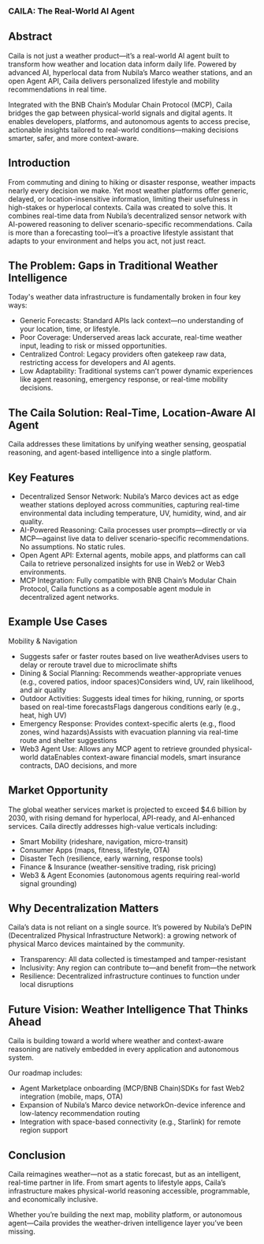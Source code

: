 ### CAILA: The Real-World AI Agent

## Abstract
Caila is not just a weather product—it’s a real-world AI agent built to transform how weather and location data inform daily life. Powered by advanced AI, hyperlocal data from Nubila’s Marco weather stations, and an open Agent API, Caila delivers personalized lifestyle and mobility recommendations in real time.

Integrated with the BNB Chain’s Modular Chain Protocol (MCP), Caila bridges the gap between physical-world signals and digital agents. It enables developers, platforms, and autonomous agents to access precise, actionable insights tailored to real-world conditions—making decisions smarter, safer, and more context-aware.
 
## Introduction
From commuting and dining to hiking or disaster response, weather impacts nearly every decision we make. Yet most weather platforms offer generic, delayed, or location-insensitive information, limiting their usefulness in high-stakes or hyperlocal contexts.
Caila was created to solve this. It combines real-time data from Nubila’s decentralized sensor network with AI-powered reasoning to deliver scenario-specific recommendations. Caila is more than a forecasting tool—it’s a proactive lifestyle assistant that adapts to your environment and helps you act, not just react.

## The Problem: Gaps in Traditional Weather Intelligence
Today's weather data infrastructure is fundamentally broken in four key ways:

- Generic Forecasts: Standard APIs lack context—no understanding of your location, time, or lifestyle.
- Poor Coverage: Underserved areas lack accurate, real-time weather input, leading to risk or missed opportunities.
- Centralized Control: Legacy providers often gatekeep raw data, restricting access for developers and AI agents.
- Low Adaptability: Traditional systems can’t power dynamic experiences like agent reasoning, emergency response, or real-time mobility decisions.

## The Caila Solution: Real-Time, Location-Aware AI Agent
Caila addresses these limitations by unifying weather sensing, geospatial reasoning, and agent-based intelligence into a single platform.

## Key Features
- Decentralized Sensor Network: Nubila’s Marco devices act as edge weather stations deployed across communities, capturing real-time environmental data including temperature, UV, humidity, wind, and air quality.
- AI-Powered Reasoning: Caila processes user prompts—directly or via MCP—against live data to deliver scenario-specific recommendations. No assumptions. No static rules.
- Open Agent API: External agents, mobile apps, and platforms can call Caila to retrieve personalized insights for use in Web2 or Web3 environments.
- MCP Integration: Fully compatible with BNB Chain’s Modular Chain Protocol, Caila functions as a composable agent module in decentralized agent networks.

## Example Use Cases

Mobility & Navigation

- Suggests safer or faster routes based on live weatherAdvises users to delay or reroute travel due to microclimate shifts 
- Dining & Social Planning: Recommends weather-appropriate venues (e.g., covered patios, indoor spaces)Considers wind, UV, rain likelihood, and air quality 
- Outdoor Activities: Suggests ideal times for hiking, running, or sports based on real-time forecastsFlags dangerous conditions early (e.g., heat, high UV)
- Emergency Response: Provides context-specific alerts (e.g., flood zones, wind hazards)Assists with evacuation planning via real-time route and shelter suggestions
- Web3 Agent Use: Allows any MCP agent to retrieve grounded physical-world dataEnables context-aware financial models, smart insurance contracts, DAO decisions, and more

## Market Opportunity
The global weather services market is projected to exceed $4.6 billion by 2030, with rising demand for hyperlocal, API-ready, and AI-enhanced services. Caila directly addresses high-value verticals including:

- Smart Mobility (rideshare, navigation, micro-transit)
- Consumer Apps (maps, fitness, lifestyle, OTA)
- Disaster Tech (resilience, early warning, response tools)
- Finance & Insurance (weather-sensitive trading, risk pricing)
- Web3 & Agent Economies (autonomous agents requiring real-world signal grounding)

## Why Decentralization Matters
Caila’s data is not reliant on a single source. It’s powered by Nubila’s DePIN (Decentralized Physical Infrastructure Network): a growing network of physical Marco devices maintained by the community.

- Transparency: All data collected is timestamped and tamper-resistant
- Inclusivity: Any region can contribute to—and benefit from—the network 
- Resilience: Decentralized infrastructure continues to function under local disruptions

## Future Vision: Weather Intelligence That Thinks Ahead

Caila is building toward a world where weather and context-aware reasoning are natively embedded in every application and autonomous system. 

Our roadmap includes:
- Agent Marketplace onboarding (MCP/BNB Chain)SDKs for fast Web2 integration (mobile, maps, OTA)
- Expansion of Nubila’s Marco device networkOn-device inference and low-latency recommendation routing
- Integration with space-based connectivity (e.g., Starlink) for remote region support

## Conclusion
Caila reimagines weather—not as a static forecast, but as an intelligent, real-time partner in life. From smart agents to lifestyle apps, Caila’s infrastructure makes physical-world reasoning accessible, programmable, and economically inclusive.

Whether you’re building the next map, mobility platform, or autonomous agent—Caila provides the weather-driven intelligence layer you’ve been missing.

